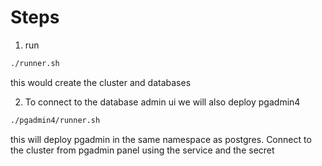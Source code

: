# Steps

1. run
```sh
./runner.sh
```
this would create the cluster and databases

2. To connect to the database admin ui we will also deploy pgadmin4
```sh
./pgadmin4/runner.sh
```
this will deploy pgadmin in the same namespace as postgres. Connect to the cluster from pgadmin panel using the service and the secret


